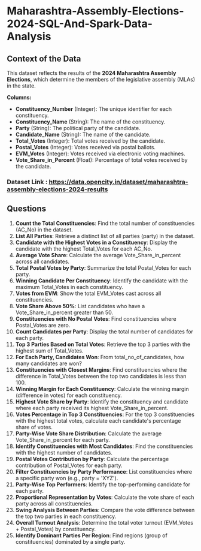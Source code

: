 # Maharashtra-Assembly-Elections-2024-SQL-And-Spark-Data-Analysis

## Context of the Data
This dataset reflects the results of the **2024 Maharashtra Assembly Elections**, which determine the members of the legislative assembly (MLAs) in the state.

**Columns:**
- **Constituency_Number** (Integer): The unique identifier for each constituency.
- **Constituency_Name** (String): The name of the constituency.
- **Party** (String): The political party of the candidate.
- **Candidate_Name** (String): The name of the candidate.
- **Total_Votes** (Integer): Total votes received by the candidate.
- **Postal_Votes** (Integer): Votes received via postal ballots.
- **EVM_Votes** (Integer): Votes received via electronic voting machines.
- **Vote_Share_in_Percent** (Float): Percentage of total votes received by the candidate.

### Dataset Link : https://data.opencity.in/dataset/maharashtra-assembly-elections-2024-results

## Questions

1. **Count the Total Constituencies**: Find the total number of constituencies (AC_No) in the dataset.  
2. **List All Parties**: Retrieve a distinct list of all parties (party) in the dataset.  
3. **Candidate with the Highest Votes in a Constituency**: Display the candidate with the highest Total_Votes for each AC_No.  
4. **Average Vote Share**: Calculate the average Vote_Share_in_percent across all candidates.  
5. **Total Postal Votes by Party**: Summarize the total Postal_Votes for each party.  
6. **Winning Candidate Per Constituency**: Identify the candidate with the maximum Total_Votes in each constituency.  
7. **Votes from EVM**: Show the total EVM_Votes cast across all constituencies.  
8. **Vote Share Above 50%**: List candidates who have a Vote_Share_in_percent greater than 50.  
9. **Constituencies with No Postal Votes**: Find constituencies where Postal_Votes are zero.  
10. **Count Candidates per Party**: Display the total number of candidates for each party.  
11. **Top 3 Parties Based on Total Votes**: Retrieve the top 3 parties with the highest sum of Total_Votes.  
12. **For Each Party, Candidates Won**: From total_no_of_candidates, how many candidates are won?  
13. **Constituencies with Closest Margins**: Find constituencies where the difference in Total_Votes between the top two candidates is less than 100.  
14. **Winning Margin for Each Constituency**: Calculate the winning margin (difference in votes) for each constituency.  
15. **Highest Vote Share by Party**: Identify the constituency and candidate where each party received its highest Vote_Share_in_percent.  
16. **Votes Percentage in Top 3 Constituencies**: For the top 3 constituencies with the highest total votes, calculate each candidate's percentage share of votes.  
17. **Party-Wise Vote Share Distribution**: Calculate the average Vote_Share_in_percent for each party.  
18. **Identify Constituencies with Most Candidates**: Find the constituencies with the highest number of candidates.  
19. **Postal Votes Contribution by Party**: Calculate the percentage contribution of Postal_Votes for each party.  
20. **Filter Constituencies by Party Performance**: List constituencies where a specific party won (e.g., party = 'XYZ').  
21. **Party-Wise Top Performers**: Identify the top-performing candidate for each party.  
22. **Proportional Representation by Votes**: Calculate the vote share of each party across all constituencies.  
23. **Swing Analysis Between Parties**: Compare the vote difference between the top two parties in each constituency.  
24. **Overall Turnout Analysis**: Determine the total voter turnout (EVM_Votes + Postal_Votes) by constituency.  
25. **Identify Dominant Parties Per Region**: Find regions (group of constituencies) dominated by a single party.

